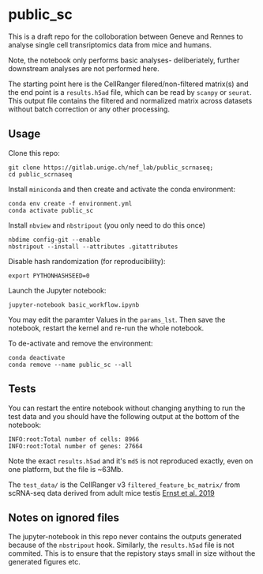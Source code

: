 # public_sc

This is a draft repo for the colloboration between Geneve and Rennes to analyse single cell transriptomics data from mice and humans.

Note, the notebook only performs basic analyses- deliberiately, further downstream analyses are not performed here.

The starting point here is the CellRanger filered/non-filtered matrix(s) and the end point is a `results.h5ad` file, which can be read by `scanpy` or `seurat`.
This output file contains the filtered and normalized matrix across datasets without batch correction or any other processing.

## Usage

Clone this repo:
```
git clone https://gitlab.unige.ch/nef_lab/public_scrnaseq;
cd public_scrnaseq
```

Install `miniconda` and then create and activate the conda environment:
```
conda env create -f environment.yml
conda activate public_sc
```

Install `nbview` and `nbstripout` (you only need to do this once)
```
nbdime config-git --enable
nbstripout --install --attributes .gitattributes
```

Disable hash randomization (for reproducibility):
```
export PYTHONHASHSEED=0
```

Launch the Jupyter notebook:
```
jupyter-notebook basic_workflow.ipynb
```

You may edit the paramter Values in the `params_lst`. Then save the notebook, restart the kernel and re-run the whole notebook.

To de-activate and remove the environment:
```
conda deactivate
conda remove --name public_sc --all
```

## Tests

You can restart the entire notebook without changing anything to run the test data and you should have the following output at the bottom of the notebook:
```
INFO:root:Total number of cells: 8966
INFO:root:Total number of genes: 27664
```

Note the exact `results.h5ad` and it's `md5` is not reproduced exactly, even on one platform, but the file is ~63Mb.

The `test_data/` is the CellRanger v3 `filtered_feature_bc_matrix/` from scRNA-seq data derived from adult mice testis [Ernst et al. 2019](https://www.nature.com/articles/s41467-019-09182-1)

## Notes on ignored files
The jupyter-notebook in this repo never contains the outputs generated because of the `nbstripout` hook. Similarly, the `results.h5ad` file is not commited.
This is to ensure that the repistory stays small in size without the generated figures etc.
